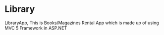 # Library

LibraryApp, This is Books/Magazines Rental App which is made up of using MVC 5 Framework in ASP.NET
